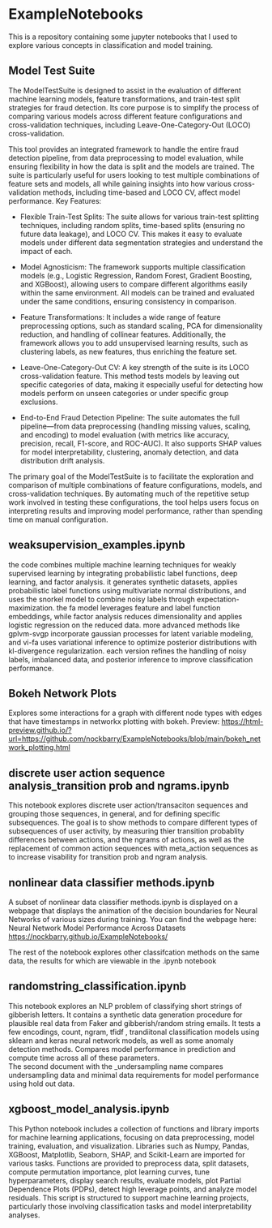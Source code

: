 # ExampleNotebooks
This is a repository containing some jupyter notebooks that I used to explore various concepts in classification and model training.

## Model Test Suite
The ModelTestSuite is designed to assist in the evaluation of different machine learning models, feature transformations, and train-test split strategies for fraud detection. Its core purpose is to simplify the process of comparing various models across different feature configurations and cross-validation techniques, including Leave-One-Category-Out (LOCO) cross-validation.

This tool provides an integrated framework to handle the entire fraud detection pipeline, from data preprocessing to model evaluation, while ensuring flexibility in how the data is split and the models are trained. The suite is particularly useful for users looking to test multiple combinations of feature sets and models, all while gaining insights into how various cross-validation methods, including time-based and LOCO CV, affect model performance.
Key Features:

- Flexible Train-Test Splits: The suite allows for various train-test splitting techniques, including random splits, time-based splits (ensuring no future data leakage), and LOCO CV. This makes it easy to evaluate models under different data segmentation strategies and understand the impact of each.

- Model Agnosticism: The framework supports multiple classification models (e.g., Logistic Regression, Random Forest, Gradient Boosting, and XGBoost), allowing users to compare different algorithms easily within the same environment. All models can be trained and evaluated under the same conditions, ensuring consistency in comparison.

- Feature Transformations: It includes a wide range of feature preprocessing options, such as standard scaling, PCA for dimensionality reduction, and handling of collinear features. Additionally, the framework allows you to add unsupervised learning results, such as clustering labels, as new features, thus enriching the feature set.

- Leave-One-Category-Out CV: A key strength of the suite is its LOCO cross-validation feature. This method tests models by leaving out specific categories of data, making it especially useful for detecting how models perform on unseen categories or under specific group exclusions.

- End-to-End Fraud Detection Pipeline: The suite automates the full pipeline—from data preprocessing (handling missing values, scaling, and encoding) to model evaluation (with metrics like accuracy, precision, recall, F1-score, and ROC-AUC). It also supports SHAP values for model interpretability, clustering, anomaly detection, and data distribution drift analysis.

The primary goal of the ModelTestSuite is to facilitate the exploration and comparison of multiple combinations of feature configurations, models, and cross-validation techniques. By automating much of the repetitive setup work involved in testing these configurations, the tool helps users focus on interpreting results and improving model performance, rather than spending time on manual configuration.

## weaksupervision_examples.ipynb
the code combines multiple machine learning techniques for weakly supervised learning by integrating probabilistic label functions, deep learning, and factor analysis. it generates synthetic datasets, applies probabilistic label functions using multivariate normal distributions, and uses the snorkel model to combine noisy labels through expectation-maximization. the fa model leverages feature and label function embeddings, while factor analysis reduces dimensionality and applies logistic regression on the reduced data. more advanced methods like gplvm-svgp incorporate gaussian processes for latent variable modeling, and vi-fa uses variational inference to optimize posterior distributions with kl-divergence regularization. each version refines the handling of noisy labels, imbalanced data, and posterior inference to improve classification performance.

## Bokeh Network Plots
Explores some interactions for a graph with different node types with edges that have timestamps in networkx plotting with bokeh.
Preview: https://html-preview.github.io/?url=https://github.com/nockbarry/ExampleNotebooks/blob/main/bokeh_network_plotting.html

##  discrete user action sequence analysis_transition prob and ngrams.ipynb
This notebook explores discrete user action/transaciton sequences and grouping those sequences, in general, and for defining specific subsequences. The goal is to show methods to compare different types of subsequences of user activity, by measuring thier transition probablity differences between actions, and the ngrams of actions, as well as the replacement of common action sequences with meta_action sequences as to increase visability for transition prob and ngram analysis.

##  nonlinear data classifier methods.ipynb
A subset of nonlinear data classifier methods.ipynb is displayed on a webpage that displays the animation of the decision boundaries for Neural Networks of various sizes during training. 
You can find the webpage here:
Neural Network Model Performance Across Datasets 
https://nockbarry.github.io/ExampleNotebooks/

The rest of the notebook explores other classifcation methods on the same data, the results for which are viewable in the .ipynb notebook

## randomstring_classification.ipynb
This notebook explores an NLP problem of classifying short strings of gibberish letters. It contains a synthetic data generation procedure for plausible real data from Faker and gibberish/random string emails. It tests a few encodings, count, ngram, tfidf , trandiitonal classification models using sklearn and keras neural network models, as well as some anomaly detection methods. Compares model performance in prediction and compute time across all of these parameters.
<br>
The second document with the _undersampling name compares undersampling data and minimal data requirements for model performance using hold out data. 

## xgboost_model_analysis.ipynb

This Python notebook includes a collection of functions and library imports for machine learning applications, focusing on data preprocessing, model training, evaluation, and visualization. Libraries such as Numpy, Pandas, XGBoost, Matplotlib, Seaborn, SHAP, and Scikit-Learn are imported for various tasks. Functions are provided to preprocess data, split datasets, compute permutation importance, plot learning curves, tune hyperparameters, display search results, evaluate models, plot Partial Dependence Plots (PDPs), detect high leverage points, and analyze model residuals. This script is structured to support machine learning projects, particularly those involving classification tasks and model interpretability analyses.
